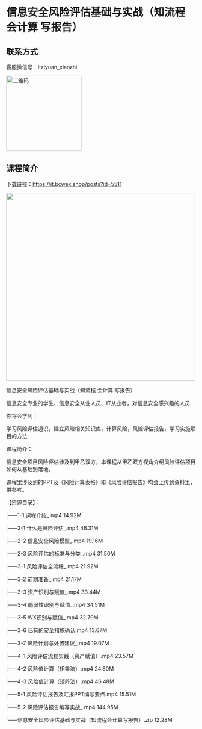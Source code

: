 # 信息安全风险评估基础与实战（知流程 会计算 写报告）

## 联系方式

客服微信号：itziyuan_xiaozhi

<img src="https://ziyuanyun.oss-cn-guangzhou.aliyuncs.com/common/20240614073449/666b82192834a.jpg" width="200" height="200" alt="二维码">

## 课程简介

下载链接：https://it.bcwex.shop/posts?id=5511

<img src="https://ziyuanyun.oss-cn-guangzhou.aliyuncs.com/yun/20241201162656/674c1dd00db87.jpg" width="500" alt="">

  信息安全风险评估基础与实战（知流程 会计算 写报告）



 信息安全专业的学生、信息安全从业人员、IT从业者，对信息安全感兴趣的人员

 你将会学到：

 学习风险评估通识，建立风险相关知识库，计算风险，风险评估报告，学习实施项目的方法

 课程简介：

 信息安全项目风险评估涉及到甲乙双方，本课程从甲乙双方视角介绍风险评估项目如何从基础到落地。

 课程里涉及到的PPT及《风险计算表格》和《风险评估报告》均会上传到资料里，供参考。

 【资源目录】：

 ├──1-1 课程介绍_.mp4 14.92M

 ├──2-1 什么是风险评估_.mp4 46.31M

 ├──2-2 信息安全风险模型_.mp4 19.16M

 ├──2-3 风险评估的标准与分类_.mp4 31.50M

 ├──3-1 风险评估全流程_.mp4 21.92M

 ├──3-2 前期准备_.mp4 21.17M

 ├──3-3 资产识别与赋值_.mp4 33.44M

 ├──3-4 脆弱性识别与赋值_.mp4 34.51M

 ├──3-5 WX识别与赋值_.mp4 32.79M

 ├──3-6 已有的安全措施确认.mp4 13.67M

 ├──3-7 风险计划与处置建议_.mp4 19.07M

 ├──4-1 风险评估流程实践（资产赋值）.mp4 23.57M

 ├──4-2 风险值计算（相乘法）.mp4 24.80M

 ├──4-3 风险值计算（矩阵法）.mp4 46.48M

 ├──5-1 风险评估报告及汇报PPT编写要点.mp4 15.51M

 ├──5-2 风险评估报告编写实战_.mp4 144.95M

 └──信息安全风险评估基础与实战（知流程会计算写报告）.zip 12.28M

  